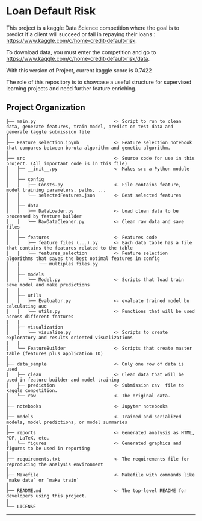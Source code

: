 Loan Default Risk
==============================

This project is a kaggle Data Science competition where the goal is to predict if a client will succeed or fail in repaying their loans : 
https://www.kaggle.com/c/home-credit-default-risk.

To download data, you must enter the competition and go to https://www.kaggle.com/c/home-credit-default-risk/data.

With this version of Project, current kaggle score is 0.7422

The role of this repository is to showcase a useful structure for supervised learning projects and need further feature enriching.



Project Organization
------------

    ├── main.py                             <- Script to run to clean data, generate features, train model, predict on test data and generate kaggle submission file
    │
    ├── Feature_selection.ipynb             <- Feature selection notebook that compares between boruta algorithm and genetic algorithm.
    │
    ├── src                                 <- Source code for use in this project. (All important code is in this file)
    │   ├── __init__.py                     <- Makes src a Python module
    │   │
    │   ├── config                          
    │   │   ├── Consts.py                   <- File contains feature, model training parameters, paths, ...
    │   │   └── selectedFeatures.json       <- Best selected features
    │   │
    │   ├── data                            
    │   │   ├── DataLoader.py               <- Load clean data to be processed by feature builder
    │   │   └── RawDataCleaner.py           <- Clean raw data and save files
    │   │
    │   ├── features                        <- Features code 
    │   │   ├── feature files (...).py      <- Each data table has a file that contains the features related to the table
    │   |   └── features_selection          <- Feature selection algorithms that saves the best optimal features in config
    │   |       └── multiples files.py
    │   │
    │   ├── models                          
    │   │   └── Model.py                    <- Scripts that load train save model and make predictions
    │   │
    │   ├── utils                           
    │   │   ├── Evaluator.py                <- evaluate trained model bu calculating auc
    │   │   └── utils.py                    <- Functions that will be used across different features
    |   |
    │   ├── visualization                   
    │   |   └── visualize.py                <- Scripts to create exploratory and results oriented visualizations
    |   |
    │   └── FeatureBuilder                  <- Scripts that create master table (features plus application ID)
    │
    ├── data_sample                         <- Only one row of data is used
    │   ├── clean                           <- Clean data that will be used in feature builder and model training
    │   ├── prediction                      <- Submission csv  file to kaggle competition.
    │   └── raw                             <- The original data.
    │
    ├── notebooks                           <- Jupyter notebooks
    │
    ├── models                              <- Trained and serialized models, model predictions, or model summaries
    │
    ├── reports                             <- Generated analysis as HTML, PDF, LaTeX, etc.
    │   └── figures                         <- Generated graphics and figures to be used in reporting
    │
    ├── requirements.txt                    <- The requirements file for reproducing the analysis environment
    │
    ├── Makefile                            <- Makefile with commands like `make data` or `make train`
    │
    ├── README.md                           <- The top-level README for developers using this project.
    │
    └── LICENSE

--------
